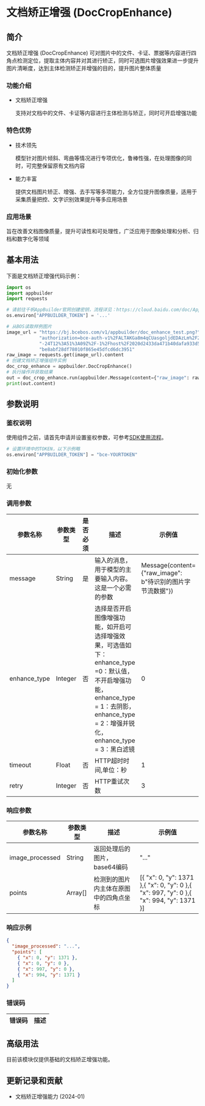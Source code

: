 # 文档矫正增强 (DocCropEnhance) 

## 简介
文档矫正增强 (DocCropEnhance) 可对图片中的文件、卡证、票据等内容进行四角点检测定位，提取主体内容并对其进行矫正，同时可选图片增强效果进一步提升图片清晰度，达到主体检测矫正并增强的目的，提升图片整体质量
### 功能介绍
* 文档矫正增强

  支持对文档中的文件、卡证等内容进行主体检测与矫正，同时可开启增强功能
### 特色优势
* 技术领先

  模型针对图片倾斜、弯曲等情况进行专项优化，鲁棒性强，在处理图像的同时，可完整保留原有文档内容
* 能力丰富
  
  提供文档图片矫正、增强、去手写等多项能力，全方位提升图像质量，适用于采集质量把控、文字识别效果提升等多应用场景
### 应用场景
   旨在改善文档图像质量，提升可读性和可处理性，广泛应用于图像处理和分析、归档和数字化等领域
## 基本用法

下面是文档矫正增强代码示例：
```python
import os
import appbuilder
import requests

# 请前往千帆AppBuilder官网创建密钥，流程详见：https://cloud.baidu.com/doc/AppBuilder/s/Olq6grrt6#1%E3%80%81%E5%88%9B%E5%BB%BA%E5%AF%86%E9%92%A5
os.environ["APPBUILDER_TOKEN"] = '...'

# 从BOS读取样例图片
image_url = "https://bj.bcebos.com/v1/appbuilder/doc_enhance_test.png?" \
            "authorization=bce-auth-v1%2FALTAKGa8m4qCUasgoljdEDAzLm%2F2024-01" \
            "-24T12%3A51%3A09Z%2F-1%2Fhost%2F2020d2433da471b40dafa933d557a1e" \
            "be8abf28df78010f865e45dfcd6dc3951"
raw_image = requests.get(image_url).content
# 创建文档矫正增强组件实例
doc_crop_enhance = appbuilder.DocCropEnhance()
# 执行操作并获取结果
out = doc_crop_enhance.run(appbuilder.Message(content={"raw_image": raw_image}),enhance_type=3)
print(out.content)
```


## 参数说明

### 鉴权说明
使用组件之前，请首先申请并设置鉴权参数，可参考[SDK使用流程](https://cloud.baidu.com/doc/AppBuilder/s/Olq6grrt6#1%E3%80%81%E5%88%9B%E5%BB%BA%E5%AF%86%E9%92%A5)。
```python
# 设置环境中的TOKEN，以下示例略
os.environ["APPBUILDER_TOKEN"] = "bce-YOURTOKEN"
```

### 初始化参数
无

### 调用参数
| 参数名称         | 参数类型    | 是否必须 | 描述                                                                                                                          | 示例值                                            |
|--------------|---------|------|-----------------------------------------------------------------------------------------------------------------------------|------------------------------------------------|
| message      | String  | 是    | 输入的消息，用于模型的主要输入内容。这是一个必需的参数                                                                                                 | Message(content={"raw_image": b"待识别的图片字节流数据"}) |
| enhance_type | Integer | 否    | 选择是否开启图像增强功能，如开启可选择增强效果，可选值如下：enhance_type =0：默认值，不开启增强功能，enhance_type = 1：去阴影，enhance_type = 2：增强并锐化，enhance_type = 3：黑白滤镜 | 0                                              |
|timeout| Float   | 否    | HTTP超时时间,单位：秒               |1||
| retry        | Integer | 否    | HTTP重试次数                                                                                                                    | 3                                              |

### 响应参数
| 参数名称            | 参数类型    | 描述                                        | 示例值                                                                                     |
|-----------------|---------|-------------------------------------------|-----------------------------------------------------------------------------------------|
| image_processed | String  | 返回处理后的图片，base64编码                         | "..."                                                                                   |
| points          | Array[] | 检测到的图片内主体在原图中的四角点坐标 | [{ "x": 0, "y": 1371 },{ "x": 0, "y": 0 },{ "x": 997, "y": 0 },{ "x": 994, "y": 1371 }] |

### 响应示例
```json
{
  "image_processed": "...",
  "points": [
    { "x": 0, "y": 1371 },
    { "x": 0, "y": 0 },
    { "x": 997, "y": 0 },
    { "x": 994, "y": 1371 }
  ]
}
```
### 错误码
| 错误码 | 描述 |
|-----|----|

## 高级用法

目前该模块仅提供基础的文档矫正增强功能。


## 更新记录和贡献
* 文档矫正增强能力 (2024-01)